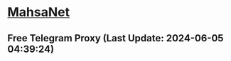 
# [MahsaNet](https://t.me/mahsa_net)
## Free Telegram Proxy (Last Update: 2024-06-05 04:39:24)

    
